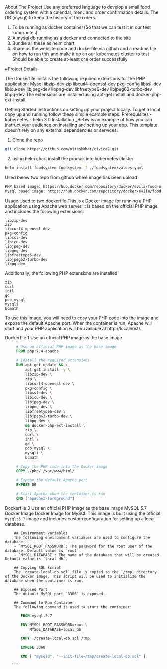 
About The Project Use any preferred language to develop a small food ordering system with a calendar, menu and order confirmation details. The DB (mysql) to keep the history of the orders.
 1. To be running as docker container (So that we can test it in our test kubernetes)
 2. A mysql db running as a docker and connected to the site 
 3. Bundle all these as helm chart 
 4. Share us the website code and dockerfile via github and a readme file on how to run this and make it up on our kubernetes cluster to test Should be able to create at-least one order successfully

#Project Details

The Dockerfile installs the following required extensions for the PHP application: 
Mysql
libzip-dev
zip
libcurl4-openssl-dev
pkg-config
libssl-dev
libicu-dev 
libjpeg-dev 
libpng-dev 
libfreetype6-dev 
libjpeg62-turbo-dev 
libpq-dev 
The extensions are installed using apt-get install and docker-php-ext-install.


<!-- GETTING STARTED -->
Getting Started Instructions on setting up your project locally. To get a local copy up and running follow these simple example steps.
Prerequisites - kubernetes - helm 3.0 
Installation _Below is an example of how you can instruct your audience on installing and setting up your app. This template doesn't rely on any external dependencies or services. 

1. Clone the repo 
```sh 
git clone https://github.com/niteshbhat/civica2.git
``` 
2. using helm chart install the product into kubernetes cluster
 ```sh
 helm install foodsystem foodsystem -f ./foodsystem/values.yaml
  ``` 
Used below two repo from github where image has been upload
```sh
PHP based image: https://hub.docker.com/repository/docker/evila/food-ordering-system
Mysql based image: https://hub.docker.com/repository/docker/evila/food-ordering-system-database/general

```

Usage Used to two dockerfile
This is a Docker image for running a PHP application using Apache web server. It is based on the official PHP image and includes the following extensions:

    libzip-dev
    zip
    libcurl4-openssl-dev
    pkg-config
    libssl-dev
    libicu-dev
    libjpeg-dev
    libpng-dev
    libfreetype6-dev
    libjpeg62-turbo-dev
    libpq-dev
        
Additionally, the following PHP extensions are installed:

    zip
    curl
    intl
    gd
    pdo_mysql
    mysqli
    bcmath
To use this image, you will need to copy your PHP code into the image and expose the default Apache port. When the container is run, Apache will start and your PHP application will be available at http://localhost/.

Dockerfile 1 Use an official PHP image as the base image
   ```dockerfile
        # Use an official PHP image as the base image
        FROM php:7.4-apache

        # Install the required extensions
        RUN apt-get update && \
            apt-get install -y \
            libzip-dev \
            zip \
            libcurl4-openssl-dev \
            pkg-config \
            libssl-dev \
            libicu-dev \
            libjpeg-dev \
            libpng-dev \
            libfreetype6-dev \
            libjpeg62-turbo-dev \
            libpq-dev \
            && docker-php-ext-install \
            zip \
            curl \
            intl \
            gd \
            pdo_mysql \
            mysqli \
            bcmath

        # Copy the PHP code into the Docker image
        COPY ./php/ /var/www/html/

        # Expose the default Apache port
        EXPOSE 80

        # Start Apache when the container is run
        CMD ["apache2-foreground"]

   ```
Dockerfile 3 Use an official PHP image as the base image MySQL 5.7 Docker Image
Docker Image for MySQL
        This image is built using the official `mysql:5.7` image and includes custom configuration for setting up a local database.

        ## Environment Variables
        The following environment variables are used to configure the database:
        - `MYSQL_ROOT_PASSWORD`: The password for the root user of the database. Default value is `root`.
        - `MYSQL_DATABASE`: The name of the database that will be created. Default value is `local_db`.

        ## Copying SQL Script
        The `create-local-db.sql` file is copied to the `/tmp` directory of the Docker image. This script will be used to initialize the database when the container is run.

        ## Exposed Port
        The default MySQL port `3306` is exposed.

        ## Command to Run Container
        The following command is used to start the container:


 ```dockerfile
        FROM mysql:5.7

        ENV MYSQL_ROOT_PASSWORD=root \
            MYSQL_DATABASE=local_db 

        COPY ./create-local-db.sql /tmp

        EXPOSE 3360

        CMD [ "mysqld", "--init-file=/tmp/create-local-db.sql" ]

    ```
